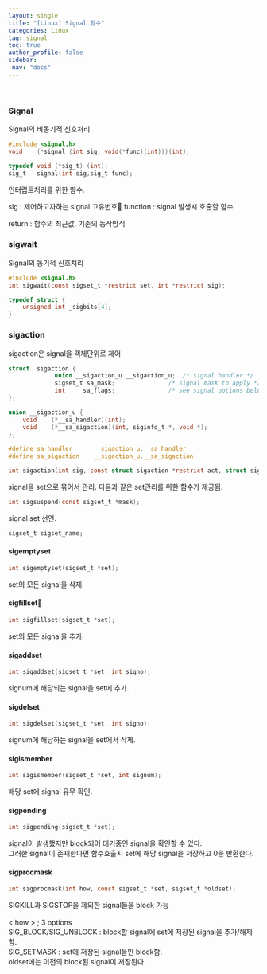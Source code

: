 ```yaml
---
layout: single
title: "[Linux] Signal 함수"
categories: Linux
tag: signal
toc: true
author_profile: false
sidebar:
 nav: "docs"
---
```


<br>

### Signal

Signal의 비동기적 신호처리

```c
#include <signal.h>
void	(*signal (int sig, void(*func)(int)))(int);
```
```c
typedef void (*sig_t) (int);
sig_t	signal(int sig,sig_t func);
```

인터럽트처리를 위한 함수.

sig : 제어하고자하는 signal 고유번호
function :  signal 발생시 호출할 함수

return : 함수의 최근값. 기존의 동작방식

### sigwait

Signal의 동기적 신호처리

```c
#include <signal.h>
int	sigwait(const sigset_t *restrict set, int *restrict sig);
```

```c
typedef struct {
	unsigned int _sigbits[4];
}
```

### sigaction

sigaction은 signal을 객체단위로 제어

```c
struct  sigaction {
             union __sigaction_u __sigaction_u;  /* signal handler */
             sigset_t sa_mask;               /* signal mask to apply */
             int     sa_flags;               /* see signal options below */
};

union __sigaction_u {
	void    (*__sa_handler)(int);
	void    (*__sa_sigaction)(int, siginfo_t *, void *);
};

#define sa_handler      __sigaction_u.__sa_handler
#define sa_sigaction    __sigaction_u.__sa_sigaction

int	sigaction(int sig, const struct sigaction *restrict act, struct sigaction *restrict oact);
```

signal을 set으로 묶어서 관리.
다음과 같은 set관리를 위한 함수가 제공됨.
```c
int sigsuspend(const sigset_t *mask);
```

signal set 선언.

```c
sigset_t sigset_name;
```

#### sigemptyset
```c
int sigemptyset(sigset_t *set);
```
set의 모든 signal을 삭제.
#### sigfillset
```c
int sigfillset(sigset_t *set);
```
set의 모든 signal을 추가.
#### sigaddset
```c
int sigaddset(sigset_t *set, int signo);
```
signum에 해당되는 signal을 set에 추가.
#### sigdelset
```c
int sigdelset(sigset_t *set, int signo);
```
signum에 해당하는 signal을 set에서 삭제.
#### sigismember
```c
int sigismember(sigset_t *set, int signum);
```
해당 set에 signal 유무 확인.
#### sigpending
```c
int sigpending(sigset_t *set);
```
signal이 발생했지만 block되어 대기중인 signal을 확인할 수 있다.<br>
그러한 signal이 존재한다면 함수호출시 set에 해당 signal을 저장하고 0을 반환한다.
#### sigprocmask
```c
int sigprocmask(int how, const sigset_t *set, sigset_t *oldset);
```
SIGKILL과 SIGSTOP을 제외한 signal들을 block 가능<br><br>
< how > ; 3 options<br>
SIG_BLOCK/SIG_UNBLOCK : block할 signal에 set에 저장된 signal을 추가/해제 함.<br>
SIG_SETMASK : set에 저장된 signal들만 block함. <br>
oldset에는 이전의 block된 signal이 저장된다.<br><br><br>



